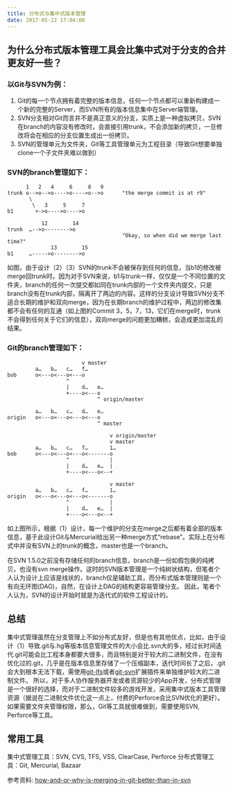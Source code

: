 ```yaml
---
title: 分布式与集中式版本管理
date: 2017-05-22 17:04:00
---
```


## 为什么分布式版本管理工具会比集中式对于分支的合并更友好一些？
### 以Git与SVN为例：
1. Git的每一个节点拥有着完整的版本信息，任何一个节点都可以重新构建成一个新的完整的Server，而SVN所有的版本信息集中在Server端管理。
2. SVN分支相对Git而言并不是真正意义的分支，实质上是一种虚拟拷贝，SVN在branch的内容没有修改时，会直接引用trunk，不会添加新的拷贝，一旦修改将会在相应的分支位置生成出一份拷贝。
3. SVN的管理单元为文件夹，Git等工具管理单元为工程目录（导致Git想要单独clone一个子文件夹难以做到）

### SVN的branch管理如下：
```
      1   2   4     6     8   9
trunk o-->o-->o---->o---->o-->o      "the merge commit is at r9"
       \
        \   3     5     7
b1       +->o---->o---->o
```
```
           12        14
trunk  …-->o-------->o
                                     "Okay, so when did we merge last time?"
              13        15
b1     …----->o-------->o
```
如图，由于设计（2）（3）SVN的trunk不会被保存到任何的信息，当b1的修改被merge回trunk时。因为对于SVN来说，b1与trunk一样，仅仅是一个不同位置的文件夹，branch的任何一次提交都如同在trunk内部的一个文件夹内提交，只是branch没有在trunk内部，隔离开了两边的内容。这样的分支设计导致SVN分支不适合长期的维护和双向merge，因为在长期branch的维护过程中，两边的修改集都不会有任何的互通（如上图的Commit 3，5，7，13，它们在merge时，trunk不会得到任何关于它们的信息），双向merge的问题更加糟糕，会造成更加混乱的结果。

### Git的branch管理如下：
```
                        v master
         a…   b…   c…   f…
bob      o<---o<---o<---o
                   ^
                   |    d…   e…
                   +----o<---o
                             ^ origin/master

         a…   b…   c…   d…   e…
origin   o<---o<---o<---o<---o
                             ^ master

```
```
                                 v origin/master
                                 v master
         a…   b…   c…   f…       1…
bob      o<---o<---o<---o<-------o
                   ^             |
                   |    d…   e…  |
                   +----o<---o<--+

                                 v master
         a…   b…   c…   f…       1…
origin   o<---o<---o<---o<-------o
                   ^             |
                   |    d…   e…  |
                   +----o<---o<--+
```
如上图所示，根据（1）设计，每一个维护的分支在merge之后都有着全部的版本信息，基于此设计Git与Mercurial给出另一种merge方式“rebase”。实际上在分布式中并没有SVN上的trunk的概念，master也是一个branch。

在SVN 1.5.0之前没有存储任何的branch信息，branch是一份如假包换的纯拷贝，也没有svn merge操作。这时的SVN版本管理是一个纯树状结构，但笔者个人认为设计上应该是线状的，branch仅是辅助工具，而分布式版本管理则是一个有向无环图(DAG)，自然，在设计上DAG的结构更容易管理分支。
因此，笔者个人认为，SVN的设计开始时就是为迭代式的软件工程设计的。

## 总结
集中式管理虽然在分支管理上不如分布式友好，但是也有其他优点，比如，由于设计（1）导致.git与.hg等版本信息管理文件的大小会比.svn大的多，经过长时间迭代.git可能会比工程本身都要大很多，而且特别是对于较大的二进制文件，在没有优化过的.git，几乎是在版本信息里存储了一个压缩副本，迭代时间长了之后，.git会大到根本无法下载，需使用[git-lfs](https://git-lfs.github.com/)或者[git-svn](https://git-scm.com/docs/git-svn)扩展插件来单独维护较大的二进制文件。
所以，对于多人协作服务器开发或者资源较少的App开发，分布式管理是一个很好的选择，而对于二进制文件较多的游戏开发，采用集中式版本工具管理资源（据说在二进制文件优化这一点上，付费的Perforce会比SVN优化的更好）。如果需要文件夹管理权限，那么，Git等工具就很难做到，需要使用SVN, Perforce等工具。

## 常用工具
集中式管理工具：SVN, CVS, TFS, VSS, ClearCase, Perforce
分布式管理工具：Git, Mercurial, Bazaar

参考资料: 
[how-and-or-why-is-merging-in-git-better-than-in-svn](http://stackoverflow.com/questions/2471606/how-and-or-why-is-merging-in-git-better-than-in-svn)
